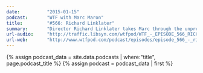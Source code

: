 ```yaml
---
date:          "2015-01-15"
podcast:       "WTF with Marc Maron"
title:         "#566: Richard Linklater"
summary:       "Director Richard Linklater takes Marc through the unprecedented 12 year process of making his latest film, Boyhood, and goes into detail about Dazed and Confused, Matthew McConaughey, School of Rock, Waking Life, the Austin Film Society and much more."
url-audio:     "http://traffic.libsyn.com/wtfpod/WTF_-_EPISODE_566_RICHARD_LINKLATER.mp3"
url-web:       "http://www.wtfpod.com/podcast/episodes/episode_566_-_richard_linklater"
---
```


{% assign podcast_data = site.data.podcasts | where:"title", page.podcast_title %}
{% assign podcast = podcast_data | first %}